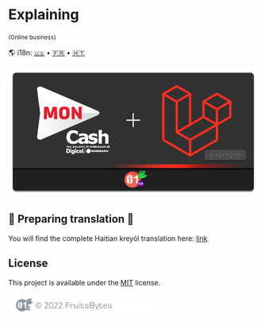 # Explaining
<small>(Online business)</small>

[en]: ./README.md "English translation"

[fr]: ./README.fr.md "Traduction française"

[ht]: ./README.ht.md "TRadiksyon kreyòl"

🌎 i18n:  [`🇺🇸`][en] • [🇫🇷][fr] • [🇭🇹][ht]

<p align="center">
    <img src="../banner.png?v=1" alt="banner">
</p>

## 🚧 Preparing translation 🚧
You will find the complete Haitian kreyòl translation here: [link][ht]

## License

This project is available under the [MIT](https://github.com/Fruitsbytes/Laravel-Moncash-Example/blob/main/LICENSE) license.


<p>
<img src="./assets/images/footer.png?v=2" alt="" width="300">
</p>
